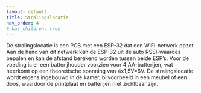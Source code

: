 ```yaml
---
layout: default
title: Stralingslocatie
nav_order: 4
# has_children: true
---
```


De stralingslocatie is een PCB met een ESP-32 dat een WiFi-netwerk opzet. Aan de hand van dit netwerk kan de ESP-32 uit de auto RSSI-waardes bepalen en kan de afstand berekend worden tussen beide ESP’s. Voor de voeding is er een batterijhouder voorzien voor 4 AA-batterijen, wat neerkomt op een theoretische spanning van 4x1,5V=6V. De stralingslocatie wordt ergens ingebouwd in de kamer, bijvoorbeeld in een meubel of een doos, waardoor de printplaat en batterijen niet zichtbaar zijn.